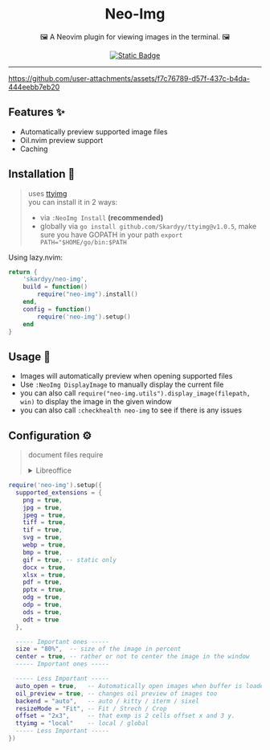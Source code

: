 <h1 align="center">Neo-Img</h1>  
<p align="center">🖼️ A Neovim plugin for viewing images in the terminal. 🖼️</p> 
<div align="center">
    
[![Static Badge](https://img.shields.io/badge/neovim-1e2029?logo=neovim&logoColor=3CA628&label=built%20for&labelColor=15161b)](https://neovim.io)  
</div>

---
https://github.com/user-attachments/assets/f7c76789-d57f-437c-b4da-444eebb7eb20

## Features ✨  
- Automatically preview supported image files
- Oil.nvim preview support
- Caching

## Installation 🚀  

> uses [ttyimg](https://github.com/Skardyy/ttyimg)  
> you can install it in 2 ways:  
> * via `:NeoImg Install` **(recommended)**
> * globally via `go install github.com/Skardyy/ttyimg@v1.0.5`, make sure you have GOPATH in your path `export PATH="$HOME/go/bin:$PATH`

Using lazy.nvim:
```lua
return {
    'skardyy/neo-img',
    build = function()
        require("neo-img").install()
    end,
    config = function()
        require('neo-img').setup()
    end
}
```

## Usage 💼  
- Images will automatically preview when opening supported files  
- Use `:NeoImg DisplayImage` to manually display the current file  
- you can also call `require("neo-img.utils").display_image(filepath, win)` to display the image in the given window  
- you can also call `:checkhealth neo-img` to see if there is any issues  

## Configuration ⚙️  
> document files require 
><details>
>  <summary>Libreoffice</summary>
> 
>  ```txt
>    make sure its installed and in your path  
>    * window: its called soffice and should be in C:\Program Files\LibreOffice\program 
>    * linux: should be in the path automatically
>  ```
> </details>
```lua
require('neo-img').setup({
  supported_extensions = {
    png = true,
    jpg = true,
    jpeg = true,
    tiff = true,
    tif = true,
    svg = true,
    webp = true,
    bmp = true,
    gif = true, -- static only
    docx = true,
    xlsx = true,
    pdf = true,
    pptx = true,
    odg = true,
    odp = true,
    ods = true,
    odt = true
  },

  ----- Important ones -----
  size = "80%",  -- size of the image in percent
  center = true, -- rather or not to center the image in the window
  ----- Important ones -----

  ----- Less Important -----
  auto_open = true,   -- Automatically open images when buffer is loaded
  oil_preview = true, -- changes oil preview of images too
  backend = "auto",   -- auto / kitty / iterm / sixel
  resizeMode = "Fit", -- Fit / Strech / Crop
  offset = "2x3",     -- that exmp is 2 cells offset x and 3 y.
  ttyimg = "local"    -- local / global
  ----- Less Important -----
})
```  

